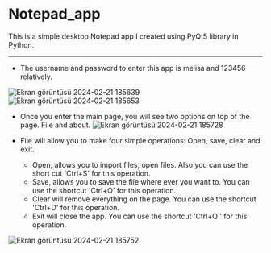 # Notepad_app
This is a simple desktop Notepad app I created using PyQt5 library in Python.
________
* The username and password to enter this app is melisa and 123456 relatively.
  
![Ekran görüntüsü 2024-02-21 185639](https://github.com/Melisa-Karatas/Notepad_app/assets/145010761/46a310b3-3a2a-4a11-9b22-70380f8c6eff)
![Ekran görüntüsü 2024-02-21 185653](https://github.com/Melisa-Karatas/Notepad_app/assets/145010761/37a9ff8a-182c-41e5-9c61-67a59f41f084)

  
* Once you enter the main page, you will see two options on top of the page. File and about.
![Ekran görüntüsü 2024-02-21 185728](https://github.com/Melisa-Karatas/Notepad_app/assets/145010761/b5bcb506-77e0-4106-9945-4b371d9a1dba)
  
* File will allow you to make four simple operations: Open, save, clear and exit.
    
  * Open, allows you to import files, open files. Also you can use the short cut 'Ctrl+S' for this operation.
  * Save, allows you to save the file where ever you want to. You can use the shortcut 'Ctrl+O' for this operation.
  * Clear will remove everything on the page. You can use the shortcut 'Ctrl+D' for this operation.
  * Exit will close the app. You can use the shortcut 'Ctrl+Q
' for this operation.


![Ekran görüntüsü 2024-02-21 185752](https://github.com/Melisa-Karatas/Notepad_app/assets/145010761/e354178d-d520-451c-a748-3072ad8d40b8)





